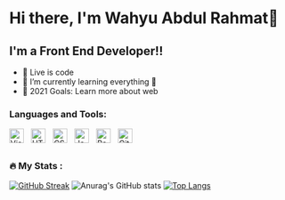 # Hi there, I'm Wahyu Abdul Rahmat👋 

## I'm a Front End Developer!!

- 🔭 Live is code
- 🌱 I’m currently learning everything 🤣
- 🥅 2021 Goals: Learn more about web

### Languages and Tools:

<img align="left" alt="Visual Studio Code" width="26px" src="https://cdn.jsdelivr.net/gh/devicons/devicon/icons/vscode/vscode-original.svg" style="padding-right:10px;" />
<img align="left" alt="HTML5" width="26px" src="https://cdn.jsdelivr.net/gh/devicons/devicon/icons/html5/html5-original.svg" style="padding-right:10px;" />
<img align="left" alt="CSS3" width="26px" src="https://cdn.jsdelivr.net/gh/devicons/devicon/icons/css3/css3-original.svg" style="padding-right:10px;" />
<img align="left" alt="JavaScript" width="26px" src="https://cdn.jsdelivr.net/gh/devicons/devicon/icons/javascript/javascript-original.svg" style="padding-right:10px;" />
<img align="left" alt="React" width="26px" src="https://cdn.jsdelivr.net/gh/devicons/devicon/icons/react/react-original.svg" style="padding-right:10px;" />
<img align="left" alt="Git" width="26px" src="https://cdn.jsdelivr.net/gh/devicons/devicon/icons/git/git-original.svg" style="padding-right:10px;" />
<br />
<br />

### :fire: My Stats :
[![GitHub Streak](http://github-readme-streak-stats.herokuapp.com?user=Wb11G&theme=github-light&border_radius=10&fire=DD0000&background=FFFFFF00&border=FFFFFF00&ring=DD0000&stroke=DD2727&sideLabels=0DDD09&currStreakLabel=DD2727)](https://git.io/streak-stats)
![Anurag's GitHub stats](https://github-readme-stats.vercel.app/api?username=Wb11G&show_icons=true&theme=vue)
[![Top Langs](https://github-readme-stats.vercel.app/api/top-langs/?username=Wb11G&layout=compact)](https://github.com/anuraghazra/github-readme-stats)
